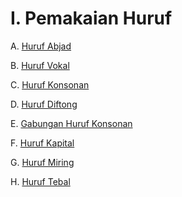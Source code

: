 # I. Pemakaian Huruf

A. [Huruf Abjad](huruf-abjad.md)

B. [Huruf Vokal](huruf-vokal.md)

C. [Huruf Konsonan](huruf-konsonan.md)

D. [Huruf Diftong](huruf-diftong.md)

E. [Gabungan Huruf Konsonan](gabungan-huruf-konsonan.md)

F. [Huruf Kapital](huruf-kapital.md)

G. [Huruf Miring](huruf-miring.md)

H. [Huruf Tebal](huruf-tebal.md)
